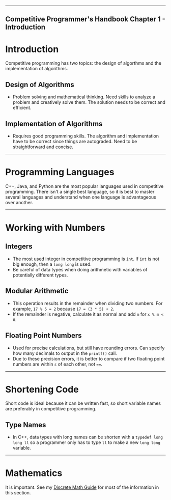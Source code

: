 ------------------
Competitive Programmer's Handbook
Chapter 1 - Introduction
------------------

# Introduction
Competitive programming has two topics: the design of algorthms and the implementation of algorithms.

## Design of Algorithms
- Problem solving and mathematical thinking. Need skills to analyze a problem and creatively solve them. The solution needs to be correct and efficient.

## Implementation of Algorithms
- Requires good programming skills. The algorithm and implementation have to be correct since things are autograded. Need to be straightforward and concise.

---

# Programming Languages
C++, Java, and Python are the most popular languages used in competitive programming. There isn't a single best language, so it is best to master several languages and understand when one language is advantageous over another.

---

# Working with Numbers

## Integers
- The most used integer in competitive programming is ``int``. If ``int`` is not big enough, then a ``long long`` is used.
- Be careful of data types when doing arithmetic with variables of potentially different types.

## Modular Arithmetic
- This operation results in the remainder when dividing two numbers. For example, ``17 % 5 = 2`` because ``17 = (3 * 5) + 2``.
- If the remainder is negative, calculate it as normal and add ``m`` for ``x % m < 0``.

## Floating Point Numbers
- Used for precise calculations, but still have rounding errors. Can specify how many decimals to output in the ``printf()`` call.
- Due to these precision errors, it is better to compare if two floating point numbers are within ``ε`` of each other, not ``==``.

---

# Shortening Code
Short code is ideal because it can be written fast, so short variable names are preferably in competitive programming.

## Type Names
- In C++, data types with long names can be shorten with a ``typedef long long ll`` so a programmer only has to type ``ll`` to make a new ``long long`` variable.

---

# Mathematics
It is important. See my [Discrete Math Guide](https://hilalmorrar.com/ucsc-guide/docs/majorguides/computerscience/discretemath/) for most of the information in this section.
